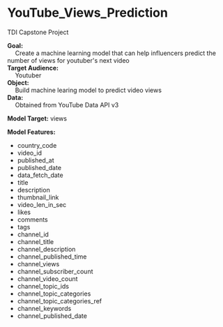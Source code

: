 # YouTube_Views_Prediction
  TDI Capstone Project

**Goal:** </br>
&emsp; Create a machine learning model that can help influencers predict the number of views for youtuber's next video </br>
**Target Audience:** </br>
&emsp; Youtuber </br>
**Object:** </br>
&emsp; Build machine learing model to predict video views </br>
**Data:** </br>
&emsp; Obtained from YouTube Data API v3 </br>

**Model Target:**  views </br>

**Model Features:**
- country_code
- video_id
- published_at
- published_date
- data_fetch_date
- title
- description
- thumbnail_link
- video_len_in_sec
- likes
- comments
- tags
- channel_id
- channel_title
- channel_description
- channel_published_time
- channel_views
- channel_subscriber_count
- channel_video_count
- channel_topic_ids
- channel_topic_categories
- channel_topic_categories_ref
- channel_keywords
- channel_published_date
